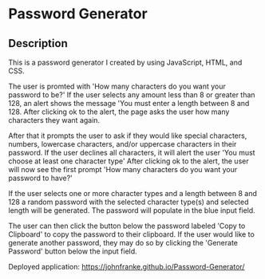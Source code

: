 # Password Generator

## Description
This is a password generator I created by using JavaScript, HTML, and CSS. 

The user is promted with 'How many characters do you want your password to be?' If the user selects any amount less than 8 or greater than 128, an alert shows the message 'You must enter a length between 8 and 128. After clicking ok to the alert, the page asks the user how many characters they want again.

After that it prompts the user to ask if they would like special characters, numbers, lowercase characters, and/or uppercase characters in their password. If the user declines all characters, it will alert the user 'You must choose at least one character type' After clicking ok to the alert, the user will now see the first prompt 'How many characters do you want your password to have?'

If the user selects one or more character types and a length between 8 and 128 a random password with the selected character type(s) and selected length will be generated. The password will populate in the blue input field. 

The user can then click the button below the password labeled 'Copy to Clipboard' to copy the password to their clipboard. If the user would like to generate another password, they may do so by clicking the 'Generate Password' button below the input field.

Deployed application: https://johnfranke.github.io/Password-Generator/
